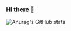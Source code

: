 ### Hi there 👋

![Anurag's GitHub stats](https://github-readme-stats.vercel.app/api?username=anuraghazra&show_icons=true&theme=tokyonight)
<!--
**J0hns0n-Wang/J0hns0n-Wang** is a ✨ _special_ ✨ repository because its `README.md` (this file) appears on your GitHub profile.

Here are some ideas to get you started:

- 🔭 I’m currently working on ...
- 🌱 I’m currently learning ...
- 👯 I’m looking to collaborate on ...
- 🤔 I’m looking for help with ...
- 💬 Ask me about ...
- 📫 How to reach me: ...
- 😄 Pronouns: ...
- ⚡ Fun fact: ...
-->
